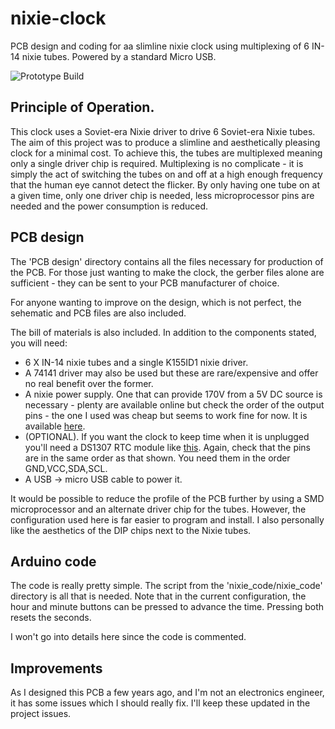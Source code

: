# nixie-clock
PCB design and coding for aa slimline nixie clock using multiplexing of 6 IN-14 nixie tubes. Powered by a standard Micro USB.

![Prototype Build](https://github.com/Alex-Hall-Data/nixie-clock/images/IN-14.jpg)

## Principle of Operation.
This clock uses a Soviet-era Nixie driver to drive 6 Soviet-era Nixie tubes. The aim of this project was to produce a slimline and aesthetically pleasing clock for a minimal cost. To achieve this, the tubes are multiplexed meaning only a single driver chip is required. Multiplexing is no complicate - it is simply the act of switching the tubes on and off at a high enough frequency that the human eye cannot detect the flicker. By only having one tube on at a given time, only one driver chip is needed, less microprocessor pins are needed and the power consumption is reduced.


## PCB design
The 'PCB design' directory contains all the files necessary for production of the PCB. For those just wanting to make the clock, the gerber files alone are sufficient - they can be sent to your PCB manufacturer of choice.

For anyone wanting to improve on the design, which is not perfect, the sehematic and PCB files are also included.

The bill of materials is also included. In addition to the components stated, you will need:
* 6 X IN-14 nixie tubes and a single K155ID1 nixie driver. 
* A 74141 driver may also be used but these are rare/expensive and offer no real benefit over the former. 
* A nixie power supply. One that can provide 170V from a 5V DC source is necessary - plenty are available online but check the order of the output pins - the one I used was cheap but seems to work fine for now. It is available [here]( https://bit.ly/2IDABvU).  
* (OPTIONAL). If you want the clock to keep time when it is unplugged you'll need a DS1307 RTC module like [this](https://www.amazon.co.uk/DS1307-AT24C32-Clock-module-board/dp/B00CWX6UXY). Again, check that the pins are in the same order as that shown. You need them in the order GND,VCC,SDA,SCL.
* A USB -> micro USB cable to power it.

It would be possible to reduce the profile of the PCB further by using a SMD microprocessor and an alternate driver chip for the tubes. However, the configuration used here is far easier to program and install. I also personally like the aesthetics of the DIP chips next to the Nixie tubes.


## Arduino code
The code is really pretty simple. The script from the 'nixie_code/nixie_code' directory is all that is needed. Note that in the current configuration, the hour and minute buttons can be pressed to advance the time. Pressing both resets the seconds.

I won't go into details here since the code is commented.

## Improvements
As I designed this PCB a few years ago, and I'm not an electronics engineer, it has some issues which I should really fix. I'll keep these updated in the project issues.


